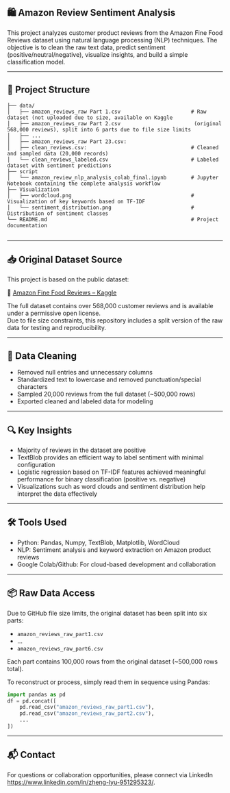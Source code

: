 ## 🛍️ Amazon Review Sentiment Analysis

This project analyzes customer product reviews from the Amazon Fine Food Reviews dataset using natural language processing (NLP) techniques. The objective is to clean the raw text data, predict sentiment (positive/neutral/negative), visualize insights, and build a simple classification model.

---

## 📁 Project Structure

```
├── data/
│   ├── amazon_reviews_raw Part 1.csv                       # Raw dataset (not uploaded due to size, available on Kaggle
│   ├── amazon_reviews_raw Part 2.csv                        (original 568,000 reviews), split into 6 parts due to file size limits
│   ├── ...                         
│   ├── amazon_reviews_raw Part 23.csv:                         
│   ├── clean_reviews.csv:                                  # Cleaned and sampled data (20,000 records)
│   └── clean_reviews_labeled.csv                           # Labeled dataset with sentiment predictions
├── script
│   └── amazon_review_nlp_analysis_colab_final.ipynb        # Jupyter Notebook containing the complete analysis workflow
├── Visualization
│   ├── wordcloud.png                                       # Visualization of key keywords based on TF-IDF
│   └── sentiment_distribution.png                          # Distribution of sentiment classes
└── README.md                                               # Project documentation
 
```

---

## 📥 Original Dataset Source

This project is based on the public dataset:

🔗 [Amazon Fine Food Reviews – Kaggle](https://www.kaggle.com/datasets/snap/amazon-fine-food-reviews)

The full dataset contains over 568,000 customer reviews and is available under a permissive open license.  
Due to file size constraints, this repository includes a split version of the raw data for testing and reproducibility.

---

## 🧹 Data Cleaning

- Removed null entries and unnecessary columns
- Standardized text to lowercase and removed punctuation/special characters
- Sampled 20,000 reviews from the full dataset (~500,000 rows)
- Exported cleaned and labeled data for modeling

---

## 🔍 Key Insights

- Majority of reviews in the dataset are positive
- TextBlob provides an efficient way to label sentiment with minimal configuration
- Logistic regression based on TF-IDF features achieved meaningful performance for binary classification (positive vs. negative)
- Visualizations such as word clouds and sentiment distribution help interpret the data effectively

---

## 🛠️ Tools Used
- Python: Pandas, Numpy, TextBlob, Matplotlib, WordCloud
- NLP: Sentiment analysis and keyword extraction on Amazon product reviews
- Google Colab/Github: For cloud-based development and collaboration

---

## 📦 Raw Data Access

Due to GitHub file size limits, the original dataset has been split into six parts:

- `amazon_reviews_raw_part1.csv`
- ...
- `amazon_reviews_raw_part6.csv`

Each part contains 100,000 rows from the original dataset (~500,000 rows total).

To reconstruct or process, simply read them in sequence using Pandas:

```python
import pandas as pd
df = pd.concat([
    pd.read_csv("amazon_reviews_raw_part1.csv"),
    pd.read_csv("amazon_reviews_raw_part2.csv"),
    ...
])
```
---


## 📬 Contact
For questions or collaboration opportunities, please connect via LinkedIn https://www.linkedin.com/in/zheng-lyu-951295323/.
